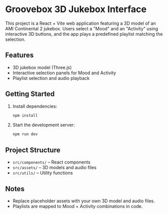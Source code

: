 # Groovebox 3D Jukebox Interface

This project is a React + Vite web application featuring a 3D model of an AMI Continental 2 jukebox. Users select a "Mood" and an "Activity" using interactive 3D buttons, and the app plays a predefined playlist matching the selection.

## Features

- 3D jukebox model (Three.js)
- Interactive selection panels for Mood and Activity
- Playlist selection and audio playback

## Getting Started

1. Install dependencies:

   ```sh
   npm install
   ```

2. Start the development server:

   ```sh
   npm run dev
   ```

## Project Structure

- `src/components/` – React components
- `src/assets/` – 3D models and audio files
- `src/utils/` – Utility functions

## Notes

- Replace placeholder assets with your own 3D model and audio files.
- Playlists are mapped to Mood + Activity combinations in code.
